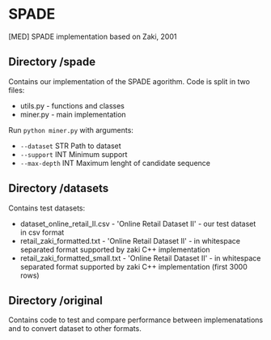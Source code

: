 # SPADE
[MED] SPADE implementation based on Zaki, 2001

## Directory /spade

Contains our implementation of the SPADE agorithm. Code is split in two files:

 - utils.py - functions and classes
 - miner.py - main implementation

 Run ```python miner.py``` with arguments:

  - ```--dataset``` STR Path to dataset
  - ```--support``` INT Minimum support
  - ```--max-depth``` INT Maximum lenght of candidate sequence

## Directory /datasets

Contains test datasets:

 - dataset_online_retail_II.csv - 'Online Retail Dataset II' - our test dataset in csv format 
 - retail_zaki_formatted.txt - 'Online Retail Dataset II' - in whitespace separated format supported by zaki C++ implementation
 - retail_zaki_formatted_small.txt - 'Online Retail Dataset II' - in whitespace separated format supported by zaki C++ implementation (first 3000 rows)

## Directory /original 

Contains code to test and compare performance between implemenatations and to convert dataset to other formats.
